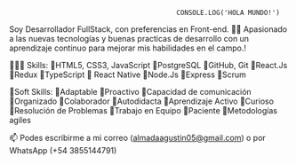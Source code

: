                                               CONSOLE.LOG('HOLA MUNDO!')



Soy Desarrollador FullStack, con preferencias en Front-end. 👩‍💻
Apasionado a las nuevas tecnologías y buenas practicas de desarrollo con un aprendizaje continuo para mejorar mis habilidades en el campo.!

👨🏻‍💻 Skills:
🔹HTML5, CSS3, JavaScript
🔹PostgreSQL
🔹GitHub, Git
🔹React.Js 
🔹Redux
🔹TypeScript
🔹 React Native
🔹Node.Js
🔹Express
🔹Scrum

👥Soft Skills:
🔹Adaptable
🔹Proactivo
🔹Capacidad de comunicación
🔹Organizado
🔹Colaborador
🔹Autodidacta
🔹Aprendizaje Activo
🔹Curioso
🔹Resolución de Problemas
🔹Trabajo en Equipo
🔹Paciente
🔹Metodologías agiles


📫 Podes escribirme a mi correo (almadaagustin05@gmail.com) o por WhatsApp (+54 3855144791)

